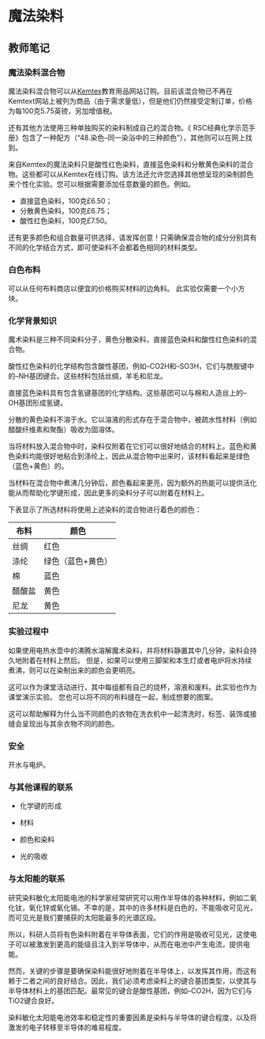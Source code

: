 # 魔法染料

## 教师笔记

### 魔法染料混合物

魔法染料混合物可以从[Kemtex](www.kemtex.co.uk)教育用品网站订购。目前该混合物已不再在Kemtext网站上被列为商品（由于需求量低），但是他们仍然接受定制订单，价格为每100克5.75英镑，另加增值税。

还有其他方法使用三种单独购买的染料制成自己的混合物。《 RSC经典化学示范手册》包含了一种配方（“48.染色–同一染浴中的三种颜色”），其他则可以在网上找到。

来自Kemtex的魔法染料只是酸性红色染料，直接蓝色染料和分散黄色染料的混合物。这些都可以从Kemtex在线订购。该方法还允许您选择其他想呈现的染制颜色来个性化实验。您可以根据需要添加任意数量的颜色。例如。

- 直接蓝色染料，100克£6.50；
- 分散黄色染料，100克£6.75；
- 酸性红色染料，100克£7.50。

还有更多颜色和组合数量可供选择，请发挥创意！只需确保混合物的成分分别具有不同的化学结合方式，即可使染料不会都着色相同的材料类型。

### 白色布料

可以从任何布料商店以便宜的价格购买材料的边角料。 此实验仅需要一个小方块。

### 化学背景知识

魔术染料是三种不同染料分子，黄色分散染料，直接蓝色染料和酸性红色染料的混合物。

酸性红色染料的化学结构包含酸性基团，例如–CO2H和–SO3H，它们与酰胺键中的–NH基团键合。这些材料包括丝绸，羊毛和尼龙。

直接蓝色染料具有包含氢键基团的化学结构。这些基团可以与棉和人造丝上的–OH基团形成氢键。

分散的黄色染料不溶于水。它以溶液的形式存在于混合物中，被疏水性材料（例如醋酸纤维素和聚酯）吸收为固溶体。

当将材料放入混合物中时，染料仅附着在它们可以很好地结合的材料上。蓝色和黄色染料均能很好地粘合到涤纶上，因此从混合物中出来时，该材料看起来是绿色（蓝色+黄色）的。

当材料在混合物中煮沸几分钟后，颜色看起来更亮，因为额外的热能可以提供活化能从而帮助化学键形成，因此更多的染料分子可以附着在材料上。

下表显示了所选材料将使用上述染料的混合物进行着色的颜色：

| 布料   | 颜色              |
| ------ | ----------------- |
| 丝绸   | 红色              |
| 涤纶   | 绿色（蓝色+黄色） |
| 棉     | 蓝色              |
| 醋酸盐 | 黄色              |
| 尼龙   | 黄色              |

### 实验过程中

如果使用电热水壶中的沸腾水溶解魔术染料，并将材料静置其中几分钟，染料会持久地附着在材料上然后。 但是，如果可以使用三脚架和本生灯或者电炉将水持续煮沸，则可以在染制出来的颜色会更明亮。

这可以作为课堂活动进行，其中每组都有自己的烧杯，溶液和废料。此实验也作为课堂演示实验。 您也可以将不同的布料缝在一起，制成想要的图案。

这可以帮助解释为什么当不同颜色的衣物在洗衣机中一起清洗时，标签、装饰或接缝会呈现出与其余衣物不同的颜色。

### 安全

开水与电炉。

### 与其他课程的联系

- 化学键的形成

- 材料
- 颜色和染料
- 光的吸收

### 与太阳能的联系

研究染料敏化太阳能电池的科学家经常研究可以用作半导体的各种材料，例如二氧化钛，氧化锌或氧化锡。不幸的是，其中的许多材料是白色的，不能吸收可见光，而可见光是我们要捕获的太阳能最多的光谱区段。

所以，科研人员将有色染料附着在半导体表面，它们的作用是吸收可见光，这使电子可以被激发到更高的能级且注入到半导体中，从而在电池中产生电流，提供电能。

然而，关键的步骤是要确保染料能很好地附着在半导体上，以发挥其作用，而这有赖于二者之间的良好结合。因此，我们必须考虑染料上的键合基团类型，以使其与半导体材料上的基团匹配。最常见的键合是酸性基团，例如–CO2H，因为它们与TiO2键合良好。

染料敏化太阳能电池效率和稳定性的重要因素是染料与半导体的键合程度，以及将激发的电子转移至半导体的难易程度。